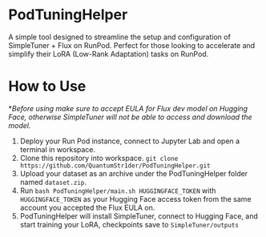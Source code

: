 # PodTuningHelper
A simple tool designed to streamline the setup and configuration of SimpleTuner + Flux on RunPod. Perfect for those looking to accelerate and simplify their LoRA (Low-Rank Adaptation) tasks on RunPod.

# How to Use
**Before using make sure to accept EULA for Flux dev model on Hugging Face, otherwise SimpleTuner will not be able to access and download the model.*

1. Deploy your Run Pod instance, connect to Jupyter Lab and open a terminal in workspace.
2. Clone this repository into workspace.
`git clone https://github.com/QuantumStr1der/PodTuningHelper.git`
3. Upload your dataset as an archive under the PodTuningHelper folder named `dataset.zip`.
4. Run `bash PodTuningHelper/main.sh HUGGINGFACE_TOKEN` with `HUGGINGFACE_TOKEN` as your Hugging Face access token from the same account you accepted the Flux EULA on.
5. PodTuningHelper will install SimpleTuner, connect to Hugging Face, and start training your LoRA, checkpoints  save to `SimpleTuner/outputs`
